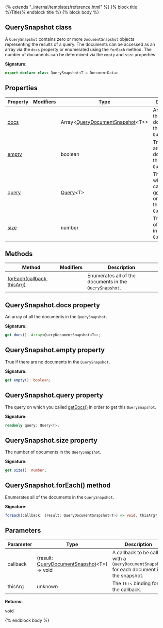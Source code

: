 {% extends "_internal/templates/reference.html" %}
{% block title %}Title{% endblock title %}
{% block body %}

## QuerySnapshot class

A `QuerySnapshot` contains zero or more `DocumentSnapshot` objects representing the results of a query. The documents can be accessed as an array via the `docs` property or enumerated using the `forEach` method. The number of documents can be determined via the `empty` and `size` properties.

<b>Signature:</b>

```typescript
export declare class QuerySnapshot<T = DocumentData> 
```

## Properties

|  Property | Modifiers | Type | Description |
|  --- | --- | --- | --- |
|  [docs](./firestore_lite.querysnapshot.md#querysnapshotdocs_property) |  | Array&lt;[QueryDocumentSnapshot](./firestore_lite.querydocumentsnapshot.md#querydocumentsnapshot_class)<!-- -->&lt;T&gt;&gt; | An array of all the documents in the <code>QuerySnapshot</code>. |
|  [empty](./firestore_lite.querysnapshot.md#querysnapshotempty_property) |  | boolean | True if there are no documents in the <code>QuerySnapshot</code>. |
|  [query](./firestore_lite.querysnapshot.md#querysnapshotquery_property) |  | [Query](./firestore_lite.query.md#query_class)<!-- -->&lt;T&gt; | The query on which you called [getDocs()](./firestore_.md#getdocs_function) in order to get this <code>QuerySnapshot</code>. |
|  [size](./firestore_lite.querysnapshot.md#querysnapshotsize_property) |  | number | The number of documents in the <code>QuerySnapshot</code>. |

## Methods

|  Method | Modifiers | Description |
|  --- | --- | --- |
|  [forEach(callback, thisArg)](./firestore_lite.querysnapshot.md#querysnapshotforeach_method) |  | Enumerates all of the documents in the <code>QuerySnapshot</code>. |

## QuerySnapshot.docs property

An array of all the documents in the `QuerySnapshot`<!-- -->.

<b>Signature:</b>

```typescript
get docs(): Array<QueryDocumentSnapshot<T>>;
```

## QuerySnapshot.empty property

True if there are no documents in the `QuerySnapshot`<!-- -->.

<b>Signature:</b>

```typescript
get empty(): boolean;
```

## QuerySnapshot.query property

The query on which you called [getDocs()](./firestore_.md#getdocs_function) in order to get this `QuerySnapshot`<!-- -->.

<b>Signature:</b>

```typescript
readonly query: Query<T>;
```

## QuerySnapshot.size property

The number of documents in the `QuerySnapshot`<!-- -->.

<b>Signature:</b>

```typescript
get size(): number;
```

## QuerySnapshot.forEach() method

Enumerates all of the documents in the `QuerySnapshot`<!-- -->.

<b>Signature:</b>

```typescript
forEach(callback: (result: QueryDocumentSnapshot<T>) => void, thisArg?: unknown): void;
```

## Parameters

|  Parameter | Type | Description |
|  --- | --- | --- |
|  callback | (result: [QueryDocumentSnapshot](./firestore_lite.querydocumentsnapshot.md#querydocumentsnapshot_class)<!-- -->&lt;T&gt;) =&gt; void | A callback to be called with a <code>QueryDocumentSnapshot</code> for each document in the snapshot. |
|  thisArg | unknown | The <code>this</code> binding for the callback. |

<b>Returns:</b>

void

{% endblock body %}
